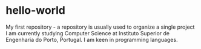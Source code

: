 # hello-world
My first repository - a repository is usually used to organize a single project
I am currently studying Computer Science at Instituto Superior de Engenharia do Porto, Portugal.
I am keen in programming languages.
